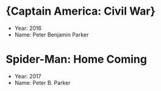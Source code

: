 # {Captain America: Civil War}

- Year: 2016
- Name: Peter Benjamin Parker

# Spider-Man: Home Coming

- Year: 2017
- Name: Peter B. Parker
